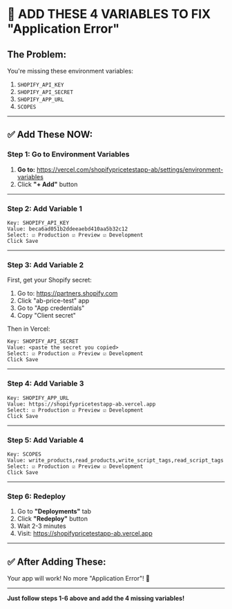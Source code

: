 # 🚨 ADD THESE 4 VARIABLES TO FIX "Application Error"

## The Problem:

You're missing these environment variables:
1. `SHOPIFY_API_KEY`
2. `SHOPIFY_API_SECRET`
3. `SHOPIFY_APP_URL`
4. `SCOPES`

---

## ✅ Add These NOW:

### Step 1: Go to Environment Variables

1. **Go to:** https://vercel.com/shopifypricetestapp-ab/settings/environment-variables
2. Click **"+ Add"** button

---

### Step 2: Add Variable 1

```
Key: SHOPIFY_API_KEY
Value: beca6ad051b2ddeeaebd410aa5b32c12
Select: ☑ Production ☑ Preview ☑ Development
Click Save
```

---

### Step 3: Add Variable 2

First, get your Shopify secret:
1. Go to: https://partners.shopify.com
2. Click "ab-price-test" app
3. Go to "App credentials"
4. Copy "Client secret"

Then in Vercel:
```
Key: SHOPIFY_API_SECRET
Value: <paste the secret you copied>
Select: ☑ Production ☑ Preview ☑ Development
Click Save
```

---

### Step 4: Add Variable 3

```
Key: SHOPIFY_APP_URL
Value: https://shopifypricetestapp-ab.vercel.app
Select: ☑ Production ☑ Preview ☑ Development
Click Save
```

---

### Step 5: Add Variable 4

```
Key: SCOPES
Value: write_products,read_products,write_script_tags,read_script_tags
Select: ☑ Production ☑ Preview ☑ Development
Click Save
```

---

### Step 6: Redeploy

1. Go to **"Deployments"** tab
2. Click **"Redeploy"** button
3. Wait 2-3 minutes
4. Visit: https://shopifypricetestapp-ab.vercel.app

---

## ✅ After Adding These:

Your app will work! No more "Application Error"! 🎉

---

**Just follow steps 1-6 above and add the 4 missing variables!**

